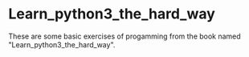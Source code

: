 # Learn_python3_the_hard_way
These are some basic exercises of progamming from the book named "Learn_python3_the_hard_way".
